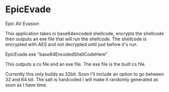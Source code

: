 EpicEvade
=========

Epic AV Evasion

This application takes in base64encoded shellcode, encrypts the shellcode then outputs an exe file that will run the shellcode.
The shellcode is encrypted with AES and not decrypted until just before it's run. 

EpicEvade.exe "base64EncodedShellCodeHere"

This outputs a cs file and an exe file. The exe file is the built cs file.

Currently this only builds as 32bit. Soon I'll include an option to go between 32 and 64 bit.
The salt is hardcoded I will make it randomly generated as soon as I have time.
